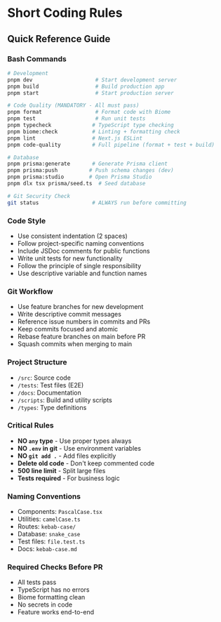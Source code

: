 # Short Coding Rules

## Quick Reference Guide

### Bash Commands

```bash
# Development
pnpm dev                    # Start development server
pnpm build                  # Build production app
pnpm start                  # Start production server

# Code Quality (MANDATORY - All must pass)
pnpm format                 # Format code with Biome
pnpm test                   # Run unit tests
pnpm typecheck             # TypeScript type checking
pnpm biome:check           # Linting + formatting check
pnpm lint                  # Next.js ESLint
pnpm code-quality          # Full pipeline (format + test + build)

# Database
pnpm prisma:generate       # Generate Prisma client
pnpm prisma:push          # Push schema changes (dev)
pnpm prisma:studio        # Open Prisma Studio
pnpm dlx tsx prisma/seed.ts  # Seed database

# Git Security Check
git status                 # ALWAYS run before committing
```

### Code Style
- Use consistent indentation (2 spaces)
- Follow project-specific naming conventions
- Include JSDoc comments for public functions
- Write unit tests for new functionality
- Follow the principle of single responsibility
- Use descriptive variable and function names

### Git Workflow
- Use feature branches for new development
- Write descriptive commit messages
- Reference issue numbers in commits and PRs
- Keep commits focused and atomic
- Rebase feature branches on main before PR
- Squash commits when merging to main

### Project Structure
- `/src`: Source code
- `/tests`: Test files (E2E)
- `/docs`: Documentation
- `/scripts`: Build and utility scripts
- `/types`: Type definitions

### Critical Rules
- **NO `any` type** - Use proper types always
- **NO `.env` in git** - Use environment variables
- **NO `git add .`** - Add files explicitly
- **Delete old code** - Don't keep commented code
- **500 line limit** - Split large files
- **Tests required** - For business logic

### Naming Conventions
- Components: `PascalCase.tsx`
- Utilities: `camelCase.ts`
- Routes: `kebab-case/`
- Database: `snake_case`
- Test files: `file.test.ts`
- Docs: `kebab-case.md`

### Required Checks Before PR
- All tests pass  
- TypeScript has no errors  
- Biome formatting clean  
- No secrets in code  
- Feature works end-to-end
